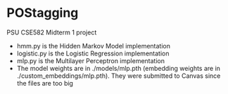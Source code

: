 # POStagging
PSU CSE582 Midterm 1 project

* hmm.py is the Hidden Markov Model implementation
* logistic.py is the Logistic Regression implementation
* mlp.py is the Multilayer Perceptron implementation
* The model weights are in ./models/mlp.pth (embedding weights are in ./custom_embeddings/mlp.pth). They were submitted to Canvas since the files are too big
